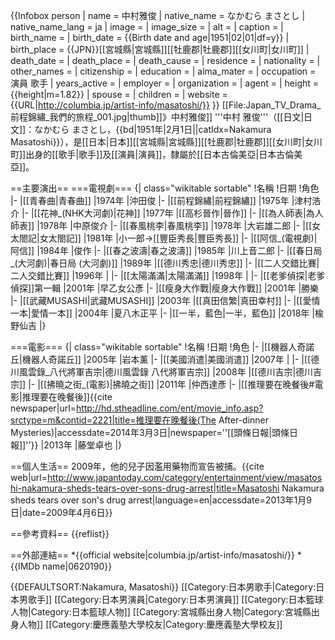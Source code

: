 {{Infobox person
| name                      = 中村雅俊
| native_name               = なかむら まさとし
| native_name_lang          = ja
| image                     = <!-- just the name, without the File: or Image: prefix or enclosing [[brackets|brackets]] -->
| image_size                = 
| alt                       = 
| caption                   = 
| birth_name                = 
| birth_date                = {{Birth date and age|1951|02|01|df=y}}
| birth_place               = {{JPN}}[[宮城縣|宮城縣]][[牡鹿郡|牡鹿郡]][[女川町|女川町]]
| death_date                = <!-- {{Death date and age|YYYY|MM|DD|1951|02|01|df=y}} (death date then birth date) -->
| death_place               = 
| death_cause               = 
| residence                 = 
| nationality               = 
| other_names               = 
| citizenship               = 
| education                 = 
| alma_mater                = 
| occupation                = 演員 歌手
| years_active              = 
| employer                  = 
| organization              = 
| agent                     = 
| height                    = {{height|m=1.82}}
| spouse                    = 
| children                  = 
| website                   = {{URL|http://columbia.jp/artist-info/masatoshi/}}
}}
[[File:Japan_TV_Drama_前程錦繡_我們的旅程_001.jpg|thumb]]》中村雅俊]]
'''中村 雅俊'''（[[日文|日文]]：なかむら まさとし，{{bd|1951年|2月1日||catIdx=Nakamura Masatoshi}}），是[[日本|日本]][[宮城縣|宮城縣]][[牡鹿郡|牡鹿郡]][[女川町|女川町]]出身的[[歌手|歌手]]及[[演員|演員]]，隸屬於[[日本古倫美亞|日本古倫美亞]]。

==主要演出==
===電視劇===
{| class="wikitable sortable"
!名稱
!日期
!角色
|-
|[[青春曲|青春曲]]
|1974年
|沖田俊
|-
|[[前程錦繡|前程錦繡]]
|1975年
|津村浩介
|-
|[[花神_(NHK大河劇)|花神]]
|1977年
|[[高杉晉作|晉作]]
|-
|[[為人師表|為人師表]]
|1978年
|中原俊介
|-
|[[春風桃李|春風桃李]]
|1978年
|大岩雄二郎
|-
|[[女太閤記|女太閤記]]
|1981年
|小一郎→[[豐臣秀長|豐臣秀長]]
|-
|[[阿信_(電視劇)|阿信]]
|1984年
|俊作
|-
|[[春之波濤|春之波濤]]
|1985年
|川上音二郎
|-
|[[春日局_(大河劇)|春日局 (大河劇)]]
|1989年
|[[德川秀忠|德川秀忠]]
|-
|[[二人交錯比賽|二人交錯比賽]]
|1996年
|
|-
|[[太陽滿滿|太陽滿滿]]
|1998年
|
|-
|[[老爹偵探|老爹偵探]]第一輯
|2001年
|早乙女公彥
|-
|[[瘦身大作戰|瘦身大作戰]]
|2001年
|勝樂
|-
|[[武藏MUSASHI|武藏MUSASHI]]
|2003年
|[[真田信繁|真田幸村]]
|-
|[[愛情一本|愛情一本]]
|2004年
|夏八木正平
|-
|[[一半，藍色|一半，藍色]]
|2018年
|楡野仙吉
|}

===電影===
{| class="wikitable sortable"
!名稱
!日期
!角色
|-
|[[機器人奇諾丘|機器人奇諾丘]]
|2005年
|岩本薰
|-
|[[美國消遣|美國消遣]]
|2007年
|
|-
|[[德川風雲錄_八代將軍吉宗|德川風雲錄 八代將軍吉宗]]
|2008年
|[[德川吉宗|德川吉宗]]
|-
|[[拂曉之街_(電影)|拂曉之街]]
|2011年
|仲西達彥
|-
|[[推理要在晚餐後#電影|推理要在晚餐後]]<ref>{{cite newspaper|url=http://hd.stheadline.com/ent/movie_info.asp?srctype=m&contid=2221|title=推理要在晚餐後(The After-dinner Mysteries)|accessdate=2014年3月3日|newspaper=''[[頭條日報|頭條日報]]''}}</ref>
|2013年
|藤堂卓也
|}

==個人生活==
2009年，他的兒子因濫用藥物而宣告被捕。<ref>{{cite web|url=http://www.japantoday.com/category/entertainment/view/masatoshi-nakamura-sheds-tears-over-sons-drug-arrest|title=Masatoshi Nakamura sheds tears over son's drug arrest|language=en|accessdate=2013年1月9日|date=2009年4月6日}}</ref>

==參考資料==
{{reflist}}

==外部連結==
*{{official website|columbia.jp/artist-info/masatoshi/}}
*{{IMDb name|0620190}}

{{DEFAULTSORT:Nakamura, Masatoshi}}
[[Category:日本男歌手|Category:日本男歌手]]
[[Category:日本男演員|Category:日本男演員]]
[[Category:日本籃球人物|Category:日本籃球人物]]
[[Category:宮城縣出身人物|Category:宮城縣出身人物]]
[[Category:慶應義塾大學校友|Category:慶應義塾大學校友]]